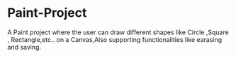 # Paint-Project
A Paint project where the user can draw different shapes like Circle ,Square , Rectangle,etc.. on a Canvas,Also supporting functionalities like earasing and saving.
